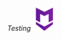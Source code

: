 *Testing*
![alt text](https://github.com/adam-p/markdown-here/raw/master/src/common/images/icon48.png "Logo Title Text 1")
